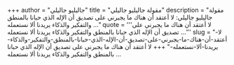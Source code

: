 +++
author = "جاليليو جاليلي"
title = "مقولة جاليليو جاليلي"
description = "مقولة جاليليو جاليلي: لا أعتقد أن هناك ما يجبرني على تصديق أن الإله الذي حبانا بالمنطق والتفكير والذكاء يريدنا ألا نستعمله ..."
quote = '''لا أعتقد أن هناك ما يجبرني على تصديق أن الإله الذي حبانا بالمنطق والتفكير والذكاء يريدنا ألا نستعمله ...''' 
slug = "لا-أعتقد-أن-هناك-ما-يجبرني-على-تصديق-أن-الإله-الذي-حبانا-بالمنطق-والتفكير-والذكاء-يريدنا-ألا-نستعمله-"
+++
لا أعتقد أن هناك ما يجبرني على تصديق أن الإله الذي حبانا بالمنطق والتفكير والذكاء يريدنا ألا نستعمله ...
